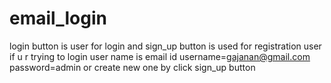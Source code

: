# email_login
login button is user for login 
and sign_up button is used for registration user
if u r trying to login user name is email id
username=gajanan@gmail.com
password=admin
 or create new one by click sign_up button
